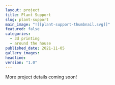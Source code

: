 ```yaml
---
layout: project
title: Plant Support
slug: plant-support
main_image: "![[plant-support-thumbnail.svg]]"
featured: false
categories:
  - 3d printing
  - around the house
published_date: 2021-11-05
gallery_images: 
headline: 
version: "1.0"
---
```


More project details coming soon!